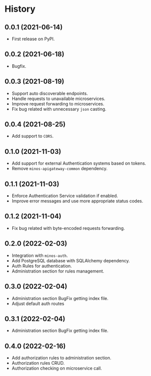 # History

## 0.0.1 (2021-06-14)

* First release on PyPI.

## 0.0.2 (2021-06-18)

* Bugfix.

## 0.0.3 (2021-08-19)

* Support auto discoverable endpoints.
* Handle requests to unavailable microservices.
* Improve request forwarding to microservices.
* Fix bug related with unnecessary `json` casting.

## 0.0.4 (2021-08-25)

* Add support to `CORS`.

## 0.1.0 (2021-11-03)

* Add support for external Authentication systems based on tokens.
* Remove `minos-apigateway-common` dependency.

## 0.1.1 (2021-11-03)

* Enforce Authentication Service validation if enabled.
* Improve error messages and use more appropriate status codes.

## 0.1.2 (2021-11-04)

* Fix bug related with byte-encoded requests forwarding.

## 0.2.0 (2022-02-03)

* Integration with `minos-auth`.
* Add PostgreSQL database with SQLAlchemy dependency.
* Auth Rules for authentication.
* Administration section for rules management.

## 0.3.0 (2022-02-04)

* Administration section BugFix getting index file.
* Adjust default auth routes

## 0.3.1 (2022-02-04)

* Administration section BugFix getting index file.

## 0.4.0 (2022-02-16)

* Add authorization rules to administration section.
* Authorization rules CRUD.
* Authorization checking on microservice call.
